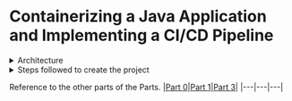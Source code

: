 # Containerizing a Java Application and Implementing a CI/CD Pipeline

<details>
  <summary>Architecture</summary>
  <img src="./Images/two.png">
</details>

<details>
<summary>Steps followed to create the project</summary>
<br>

<details class="nested">
<summary>Create GitHub repository</summary><br>
We will create a GitHub repository for Part One. This repository will serve as a central hub for developers to easily interact with the               project and manage their contributions. It will also provide a solid anchor for our Jenkins pipeline, ensuring smooth integration and                 continuous deployment processes. By utilizing GitHub, we promote collaboration, version control, and transparency within the team,                    enhancing overall productivity and project management.<br><br> 
clone this repo: https://github.com/spring-projects/spring-petclinic
</details>
   

<details class="nested">
<summary>Setup the Sonarcloud</summary><br>
1. Go to sonarcloud.io<br><br>  
2. Login with GitHub<br><br>  
3. Create an Organisation<br><br>
4. Create a Project.
</details>

<details class="nested">
<summary>Setup the Jfrog</summary><br>
1. Go to sonarcloud.io<br><br>  
2. Login with GitHub<br><br>  
3. Create an Repository>>local>>docker>>fill the docker<br><br>
4. Create a Project.
</details>


<details class="nested">
<summary>Launch an ec2</summary><br>
We will create an EC2 instance on AWS and set up the project there. This way, the project setup won’t interfere with our local machines, and our      local setups won’t affect the project. By isolating the environment, we ensure a clean and consistent setup for everyone involved, making it easier to manage dependencies and configurations. Additionally, this approach allows for better scalability and flexibility as we can easily         replicate the environment or scale resources as needed.<br><br>

1. Install Jenkins on the Instance.<br><br>
<pre><code>  
sudo apt update
sudo apt install openjdk-11-jdk
java --version
wget -p -O - https://pkg.jenkins.io/debian/jenkins.io.key | sudo apt-key add -
sudo sh -c 'echo deb http://pkg.jenkins.io/debian-stable binary/ > /etc/apt/sources.list.d/jenkins.list'
sudo apt update
sudo apt install jenkins
sudo systemctl status jenkins
sudo systemctl start jenkins
</code> </pre><br>
2. Install Maven on the Instance.<br><br>
<pre><code> 
$ wget https://mirrors.estointernet.in/apache/maven/maven-3/3.6.3/binaries/apache-maven-3.6.3-bin.tar.gz
$ tar -xvf apache-maven-3.6.3-bin.tar.gz
$ mv apache-maven-3.6.3 /opt/
M2_HOME='/opt/apache-maven-3.6.3'
PATH="$M2_HOME/bin:$PATH"
export PATH
$ mvn -version
Apache Maven 3.6.3 (cecedd343002696d0abb50b32b541b8a6ba2883f)
Maven home: /opt/apache-maven-3.6.3
Java version: 13.0.1, vendor: Oracle Corporation, runtime: /opt/jdk-13.0.1
Default locale: en, platform encoding: UTF-8
OS name: "linux", version: "4.15.0-47-generic", arch: "amd64", family: "unix"
</code> </pre><br>
</details>

<details class="nested">
<summary>Integrating maven with Jenkins</summary><br>
1. Go to Jenkins Dashboard >> Manage Jenkins >> tools >> Maven Installation >> Add Maven<br>
2. either opt for install automatically or give the name and path of the maven in your ec2 for reference which could later be called in the Jenkins pipeline.
</details>

<details class="nested">
<summary>Integrating SonarCloud with Jenkins</summary><br>
1. Go to SonarCloud Dashboard >> Account ID >> My Account >> Security >> Generatetoken<br>
2. Copy the code and paste it into the pipeline.
</details>

<details class="nested">
<summary>Integrating Github with Jenkins with the help of webhooks</summary><br>
1. Go to GitHub Dashboard >> Repository >> Settings >> webhook<br>
2. fill the payload URL as https://localhost:portnumber/jenkins-webhook/ , content type
3. Click on Update webhook<br>

**Note:** We have used Ngrok to serve as a server proxy as my instance is running in localhost and is not accessible by the internet.
  
</details>


<details class="nested">
<summary>Jenkins File</summary><br>
<p>Path to the Jenkinsfile file: <a href = "./Jenkinsfile"> Jenkinsfile</a></p>
</details>

  <details class="nested">
  <summary>Launch Jenkins and Create a Pipeline with the following stages</summary><br>
  <p>Path to the Provisioner file: <a href = "./Jenkinsfile"> Jenkinsfile</a></p>
  Steps followed:<br>
    1. Create a Jenkins job with the following configurations:<br><br>
      &nbsp;a. Item Type: pipeline<br>
      &nbsp;b. Pipeline Definition(at the last of the configuration): Pipeline Script from SCM, SCM: Git, Repository URL: your repository URL,             Credentials: &nbsp; none, Branc Specifier(main/master whichever is yours), Script Path: Jenkinsfile.<br><br>
    2. Install the following plugins: Git Plugin, GitHub Integration Plugin, Pipeline: GitHub Plugin, AWS Credentials Plugin, and AWS Steps Plugin.<br><br>
    3. Creta a credential in Jenkins to store the  AWS access key and secret key as username and password also pass the ID.<br><br>
    4. Build the pipeline if no errors occur we will be able to find an ami in the location specified.
    <img src="./Images/jenkins1.png">
  </details>

  <details class="nested">
  <summary>Check for the ami on AWS Console</summary><br>
     We will be able to find the ami with the name and tags passed by us in the region specified by us in the AWS console.
    <img src="./Images/aws1.png">
    
  </details>
 
  </details>

Reference to the other parts of the Parts.
|[Part 0](https://github.com/AnirudhBadoni/ProjectOne.git)|[Part 1](https://github.com/AnirudhBadoni/Packer.git)|[Part 3](https://github.com/AnirudhBadoni/AwsInfra.git)|
|---|---|---|
